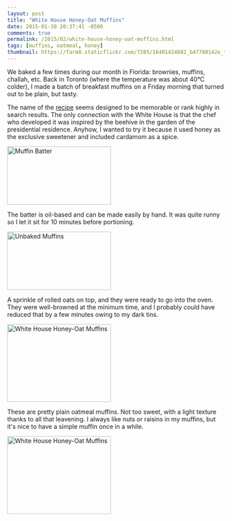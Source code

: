 ```yaml
---
layout: post
title: "White House Honey-Oat Muffins"
date: 2015-01-30 20:37:41 -0500
comments: true
permalink: /2015/02/white-house-honey-oat-muffins.html
tags: [muffins, oatmeal, honey]
thumbnail: https://farm8.staticflickr.com/7285/16401424882_b47780142e_t.jpg
---
```


We baked a few times during our month in Florida: brownies, muffins,
challah, etc. Back in Toronto (where the temperature was about
40&deg;C colder), I made a batch of breakfast muffins on a Friday
morning that turned out to be plain, but tasty.

The name of the
[recipe](http://www.foodandwine.com/recipes/white-house-honey-oat-muffins)
seems designed to be memorable or rank highly in search results.
The only connection with the White House is that the chef who
developed it was inspired by the beehive in the garden of the
presidential residence. Anyhow, I wanted to try it because it used
honey as the exclusive sweetener and included cardamom as a spice.

<a href="https://www.flickr.com/photos/gnuf/16214700008" title="Muffin
Batter by Eric Fung, on Flickr"><img
src="https://farm8.staticflickr.com/7334/16214700008_f6a8d59afa_m.jpg"
width="240" height="135" alt="Muffin Batter"></a>

The batter is oil-based and can be made easily by hand. It was quite
runny so I let it sit for 10 minutes before portioning.

<a href="https://www.flickr.com/photos/gnuf/15782292713" title="Unbaked
Muffins by Eric Fung, on Flickr"><img
src="https://farm8.staticflickr.com/7386/15782292713_b2fdbcfd91_m.jpg"
width="240" height="135" alt="Unbaked Muffins"></a>

A sprinkle of rolled oats on top, and they were ready to go into the
oven. They were well-browned at the minimum time, and I probably could have
reduced that by a few minutes owing to my dark tins.

<a href="https://www.flickr.com/photos/gnuf/16401423282" title="White
House Honey-Oat Muffins by Eric Fung, on Flickr"><img
src="https://farm9.staticflickr.com/8645/16401423282_2f8d3075f7_m.jpg"
width="240" height="180" alt="White House Honey-Oat Muffins"></a>

These are pretty plain oatmeal muffins. Not too sweet, with a light
texture thanks to all that leavening. I always like nuts or raisins in
my muffins, but it's nice to have a simple muffin once in a while.

<a href="https://www.flickr.com/photos/gnuf/16401424882" title="White
House Honey-Oat Muffins by Eric Fung, on Flickr"><img
src="https://farm8.staticflickr.com/7285/16401424882_b47780142e_m.jpg"
width="240" height="180" alt="White House Honey-Oat Muffins"></a>

